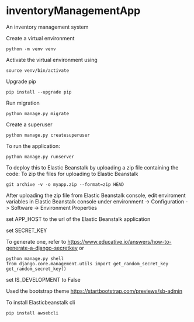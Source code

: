 # inventoryManagementApp
An inventory management system

Create a virtual environment
```shell
python -m venv venv
```
Activate the virtual environment using
```shell
source venv/bin/activate
```
Upgrade pip
```shell
pip install --upgrade pip
```
Run migration
```shell
python manage.py migrate
```
Create a superuser
```shell
python manage.py createsuperuser
```
To run the application:
```shell
python manage.py runserver
```

To deploy this to Elastic Beanstalk by uploading a zip file containing the code:
To zip the files for uploading to Elastic Beanstalk
```shell
git archive -v -o myapp.zip --format=zip HEAD
```
After uploading the zip file from Elastic Beanstalk console, edit enviroment variables in Elastic Beanstalk console under environment -> Configuration -> Software -> Environment Properties 

set APP_HOST to the url of the Elastic Beanstalk application

set SECRET_KEY 

To generate one, refer to https://www.educative.io/answers/how-to-generate-a-django-secretkey
or
```shell
python manage.py shell
from django.core.management.utils import get_random_secret_key
get_random_secret_key()

```

set IS_DEVELOPMENT to False

Used the bootstrap theme
https://startbootstrap.com/previews/sb-admin

To install Elasticbeanstalk cli
```shell
pip install awsebcli
```